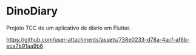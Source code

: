 # DinoDiary
Projeto TCC de um aplicativo de diário em Flutter.

https://github.com/user-attachments/assets/738e0233-d78a-4acf-af6b-eca7b91aa9b6

